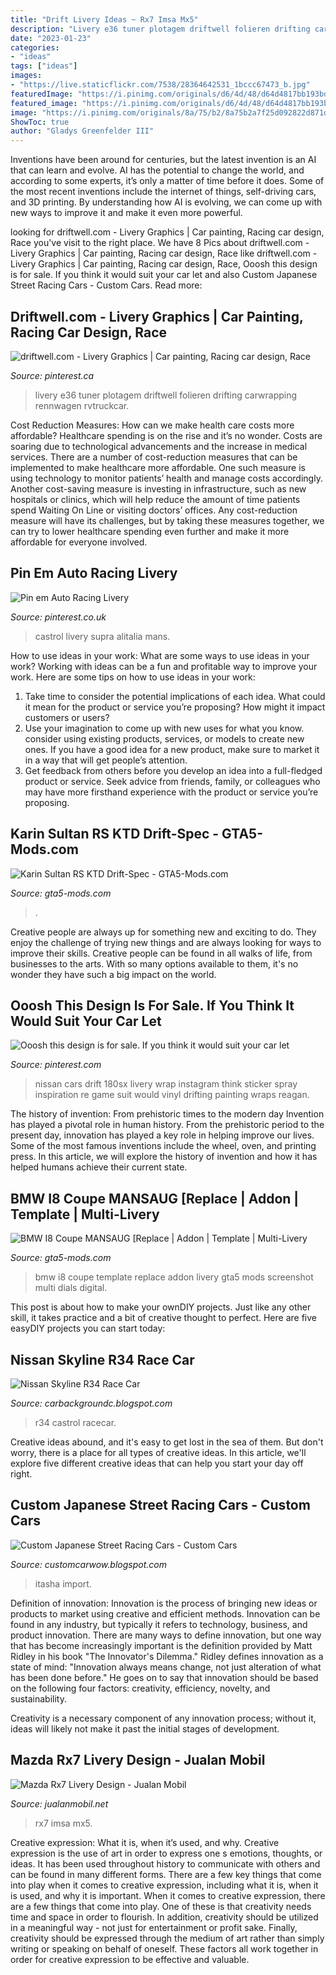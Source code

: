 ```yaml
---
title: "Drift Livery Ideas ~ Rx7 Imsa Mx5"
description: "Livery e36 tuner plotagem driftwell folieren drifting carwrapping rennwagen rvtruckcar"
date: "2023-01-23"
categories:
- "ideas"
tags: ["ideas"]
images:
- "https://live.staticflickr.com/7538/28364642531_1bccc67473_b.jpg"
featuredImage: "https://i.pinimg.com/originals/d6/4d/48/d64d4817bb193bdb597faa0f64418573.jpg"
featured_image: "https://i.pinimg.com/originals/d6/4d/48/d64d4817bb193bdb597faa0f64418573.jpg"
image: "https://i.pinimg.com/originals/8a/75/b2/8a75b2a7f25d092822d871d632638b28.jpg"
ShowToc: true
author: "Gladys Greenfelder III"
---
```



Inventions have been around for centuries, but the latest invention is an AI that can learn and evolve. AI has the potential to change the world, and according to some experts, it’s only a matter of time before it does. Some of the most recent inventions include the internet of things, self-driving cars, and 3D printing. By understanding how AI is evolving, we can come up with new ways to improve it and make it even more powerful.

	

		
looking for driftwell.com - Livery Graphics | Car painting, Racing car design, Race you've visit to the right place. We have 8 Pics about driftwell.com - Livery Graphics | Car painting, Racing car design, Race like driftwell.com - Livery Graphics | Car painting, Racing car design, Race, Ooosh this design is for sale. If you think it would suit your car let and also Custom Japanese Street Racing Cars - Custom Cars. Read more:
		
    
## Driftwell.com - Livery Graphics | Car Painting, Racing Car Design, Race

<img loading=lazy src="https://i.pinimg.com/originals/d6/4d/48/d64d4817bb193bdb597faa0f64418573.jpg" onerror="this.onerror=null;this.src='https://tse3.mm.bing.net/th?id=OIP.QxMgBhMh5TcnAY2OaqN7IgHaLG&amp;pid=15.1';" alt="driftwell.com - Livery Graphics | Car painting, Racing car design, Race">

_Source: pinterest.ca_

>livery e36 tuner plotagem driftwell folieren drifting carwrapping rennwagen rvtruckcar. 

	

Cost Reduction Measures: How can we make health care costs more affordable?
Healthcare spending is on the rise and it’s no wonder. Costs are soaring due to technological advancements and the increase in medical services. There are a number of cost-reduction measures that can be implemented to make healthcare more affordable. One such measure is using technology to monitor patients’ health and manage costs accordingly. Another cost-saving measure is investing in infrastructure, such as new hospitals or clinics, which will help reduce the amount of time patients spend Waiting On Line or visiting doctors’ offices.
Any cost-reduction measure will have its challenges, but by taking these measures together, we can try to lower healthcare spending even further and make it more affordable for everyone involved.

    
## Pin Em Auto Racing Livery

<img loading=lazy src="https://i.pinimg.com/originals/4a/a0/58/4aa058ddd2480518fc883f91af82ca17.jpg" onerror="this.onerror=null;this.src='https://tse1.mm.bing.net/th?id=OIP.9WYQNf9GIkT4evlsxgJ0AgHaFj&amp;pid=15.1';" alt="Pin em Auto Racing Livery">

_Source: pinterest.co.uk_

>castrol livery supra alitalia mans. 

	

How to use ideas in your work: What are some ways to use ideas in your work?
Working with ideas can be a fun and profitable way to improve your work. Here are some tips on how to use ideas in your work: 
1. Take time to consider the potential implications of each idea. What could it mean for the product or service you’re proposing? How might it impact customers or users? 
2. Use your imagination to come up with new uses for what you know. consider using existing products, services, or models to create new ones. If you have a good idea for a new product, make sure to market it in a way that will get people’s attention. 
3. Get feedback from others before you develop an idea into a full-fledged product or service. Seek advice from friends, family, or colleagues who may have more firsthand experience with the product or service you’re proposing.

    
## Karin Sultan RS KTD Drift-Spec - GTA5-Mods.com

<img loading=lazy src="https://img.gta5-mods.com/q75/images/karin-sultan-rs-ktd-drift-spec/0838bd-ыыыыы.jpg" onerror="this.onerror=null;this.src='https://tse4.mm.bing.net/th?id=OIP.vXWeCvSR9bNim6qsHC8MEgHaEo&amp;pid=15.1';" alt="Karin Sultan RS KTD Drift-Spec - GTA5-Mods.com">

_Source: gta5-mods.com_

>. 

	

Creative people are always up for something new and exciting to do. They enjoy the challenge of trying new things and are always looking for ways to improve their skills. Creative people can be found in all walks of life, from businesses to the arts. With so many options available to them, it's no wonder they have such a big impact on the world.

    
## Ooosh This Design Is For Sale. If You Think It Would Suit Your Car Let

<img loading=lazy src="https://i.pinimg.com/originals/aa/69/36/aa6936dfdda4357d2b033d1f3a84e556.jpg" onerror="this.onerror=null;this.src='https://tse1.mm.bing.net/th?id=OIP.fOEcaFibCEe_SuOnrpADoQHaFO&amp;pid=15.1';" alt="Ooosh this design is for sale. If you think it would suit your car let">

_Source: pinterest.com_

>nissan cars drift 180sx livery wrap instagram think sticker spray inspiration re game suit would vinyl drifting painting wraps reagan. 

	

The history of invention: From prehistoric times to the modern day
Invention has played a pivotal role in human history. From the prehistoric period to the present day, innovation has played a key role in helping improve our lives. Some of the most famous inventions include the wheel, oven, and printing press. In this article, we will explore the history of invention and how it has helped humans achieve their current state.

    
## BMW I8 Coupe MANSAUG [Replace | Addon | Template | Multi-Livery

<img loading=lazy src="https://img.gta5-mods.com/q95/images/bmw-i8-coupe-mansaug-replace-addon-template/72a8b1-Screenshot_95.jpg" onerror="this.onerror=null;this.src='https://tse2.mm.bing.net/th?id=OIP.eXD3_Xd83gr5kkV1LHxN2gHaD4&amp;pid=15.1';" alt="BMW I8 Coupe MANSAUG [Replace | Addon | Template | Multi-Livery">

_Source: gta5-mods.com_

>bmw i8 coupe template replace addon livery gta5 mods screenshot multi dials digital. 

	

This post is about how to make your ownDIY projects. Just like any other skill, it takes practice and a bit of creative thought to perfect. Here are five easyDIY projects you can start today: 

    
## Nissan Skyline R34 Race Car

<img loading=lazy src="https://live.staticflickr.com/7538/28364642531_1bccc67473_b.jpg" onerror="this.onerror=null;this.src='https://tse2.mm.bing.net/th?id=OIP.raPOK43a32p_tOPMiXS-6AHaEK&amp;pid=15.1';" alt="Nissan Skyline R34 Race Car">

_Source: carbackgroundc.blogspot.com_

>r34 castrol racecar. 

	

Creative ideas abound, and it's easy to get lost in the sea of them. But don't worry, there is a place for all types of creative ideas. In this article, we'll explore five different creative ideas that can help you start your day off right.

    
## Custom Japanese Street Racing Cars - Custom Cars

<img loading=lazy src="https://i.pinimg.com/originals/8a/75/b2/8a75b2a7f25d092822d871d632638b28.jpg" onerror="this.onerror=null;this.src='https://tse2.mm.bing.net/th?id=OIP.Cp75APIRi7qNLVAThzPDFAHaFj&amp;pid=15.1';" alt="Custom Japanese Street Racing Cars - Custom Cars">

_Source: customcarwow.blogspot.com_

>itasha import. 

	

Definition of innovation:
Innovation is the process of bringing new ideas or products to market using creative and efficient methods. Innovation can be found in any industry, but typically it refers to technology, business, and product innovation.
There are many ways to define innovation, but one way that has become increasingly important is the definition provided by Matt Ridley in his book "The Innovator's Dilemma." Ridley defines innovation as a state of mind: "Innovation always means change, not just alteration of what has been done before." He goes on to say that innovation should be based on the following four factors: creativity, efficiency, novelty, and sustainability.

Creativity is a necessary component of any innovation process; without it, ideas will likely not make it past the initial stages of development.

    
## Mazda Rx7 Livery Design - Jualan Mobil

<img loading=lazy src="https://i.redd.it/5g5bx3m61dk41.png" onerror="this.onerror=null;this.src='https://tse4.mm.bing.net/th?id=OIP.GTIp4a7IqUJiNI7759BNpQHaEK&amp;pid=15.1';" alt="Mazda Rx7 Livery Design - Jualan Mobil">

_Source: jualanmobil.net_

>rx7 imsa mx5. 

	

Creative expression: What it is, when it’s used, and why.
Creative expression is the use of art in order to express one s emotions, thoughts, or ideas. It has been used throughout history to communicate with others and can be found in many different forms. There are a few key things that come into play when it comes to creative expression, including what it is, when it is used, and why it is important.
When it comes to creative expression, there are a few things that come into play. One of these is that creativity needs time and space in order to flourish. In addition, creativity should be utilized in a meaningful way - not just for entertainment or profit sake. Finally, creativity should be expressed through the medium of art rather than simply writing or speaking on behalf of oneself. These factors all work together in order for creative expression to be effective and valuable.

